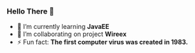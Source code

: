 ### Hello There 👋

- 🌱 I’m currently learning **JavaEE**
- 👯 I’m collaborating on project **Wireex**
- ⚡ Fun fact: **The first computer virus was created in 1983.**
